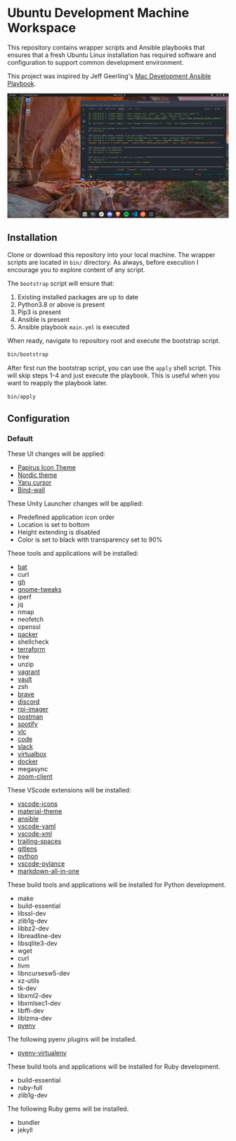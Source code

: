 # Ubuntu Development Machine Workspace

This repository contains wrapper scripts and Ansible playbooks that ensures that a fresh Ubuntu Linux installation has required software and configuration to support common development environment.

This project was inspired by Jeff Geerling's [Mac Development Ansible Playbook](https://github.com/geerlingguy/mac-dev-playbook).

![theme-after](images/theme-after.png)

## Installation

Clone or download this repository into your local machine. The wrapper scripts are located in `bin/` directory. As always, before execution I encourage you to explore content of any script.

The `bootstrap` script will ensure that:

1. Existing installed packages are up to date
2. Python3.8 or above is present
3. Pip3 is present
4. Ansible is present
5. Ansible playbook `main.yml` is executed

When ready, navigate to repository root and execute the bootstrap script.

```bash
bin/bootstrap
```

After first run the bootstrap script, you can use the `apply` shell script. This will skip steps 1-4 and just execute the playbook. This is useful when you want to reapply the playbook later.

```bash
bin/apply
```

## Configuration

### Default

These UI changes will be applied:

- [Papirus Icon Theme](https://github.com/PapirusDevelopmentTeam/papirus-icon-theme)
- [Nordic theme](https://github.com/EliverLara/Nordic)
- [Yaru cursor](https://github.com/ubuntu/yaru)
- [Bind-wall](https://github.com/keshavbhatt/BingWall)

These Unity Launcher changes will be applied:

- Predefined application icon order
- Location is set to bottom
- Height extending is disabled
- Color is set to black with transparency set to 90%

These tools and applications will be installed:

- [bat](https://github.com/sharkdp/bat)
- curl
- [gh](https://github.com/cli/cli)
- [gnome-tweaks](https://wiki.gnome.org/Apps/Tweaks)
- iperf
- jq
- nmap
- neofetch
- openssl
- [packer](https://www.packer.io/)
- shellcheck
- [terraform](https://www.terraform.io/)
- tree
- unzip
- [vagrant](https://www.vagrantup.com/)
- [vault](https://www.vaultproject.io/)
- zsh
- [brave](https://brave.com/)
- [discord](https://discord.com/)
- [rpi-imager](https://www.raspberrypi.com/software/)
- [postman](https://www.postman.com/)
- [spotify](https://www.spotify.com/)
- [vlc](https://www.videolan.org/vlc/)
- [code](https://code.visualstudio.com/)
- [slack](https://slack.com/)
- [virtualbox](https://www.virtualbox.org/)
- [docker](https://www.docker.com/)
- megasync
- [zoom-client](https://zoom.us/support/download)

These VScode extensions will be installed:

- [vscode-icons](https://marketplace.visualstudio.com/items?itemName=vscode-icons-team.vscode-icons)
- [material-theme](https://marketplace.visualstudio.com/items?itemName=zhuangtongfa.Material-theme)
- [ansible](https://marketplace.visualstudio.com/items?itemName=redhat.ansible)
- [vscode-yaml](https://marketplace.visualstudio.com/items?itemName=redhat.vscode-yaml)
- [vscode-xml](https://marketplace.visualstudio.com/items?itemName=redhat.vscode-xml)
- [trailing-spaces](https://marketplace.visualstudio.com/items?itemName=shardulm94.trailing-spaces)
- [gitlens](https://marketplace.visualstudio.com/items?itemName=eamodio.gitlens)
- [python](https://marketplace.visualstudio.com/items?itemName=ms-python.python)
- [vscode-pylance](https://marketplace.visualstudio.com/items?itemName=ms-python.vscode-pylance)
- [markdown-all-in-one](https://marketplace.visualstudio.com/items?itemName=yzhang.markdown-all-in-one)

These build tools and applications will be installed for Python development.

- make
- build-essential
- libssl-dev
- zlib1g-dev
- libbz2-dev
- libreadline-dev
- libsqlite3-dev
- wget
- curl
- llvm
- libncursesw5-dev
- xz-utils
- tk-dev
- libxml2-dev
- libxmlsec1-dev
- libffi-dev
- liblzma-dev
- [pyenv](https://github.com/pyenv/pyenv/)

The following pyenv plugins will be installed.

- [pyenv-virtualenv](https://github.com/pyenv/pyenv-virtualenv)

These build tools and applications will be installed for Ruby development.

- build-essential
- ruby-full
- zlib1g-dev

The following Ruby gems will be installed.
- bundler
- jekyll